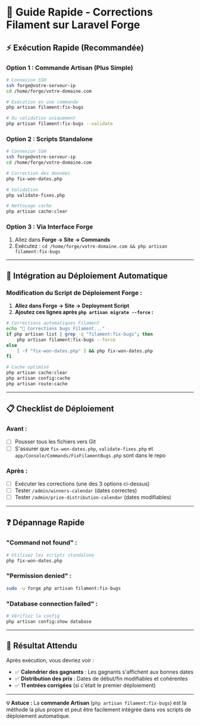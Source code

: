 # 🚀 Guide Rapide - Corrections Filament sur Laravel Forge

## ⚡ **Exécution Rapide (Recommandée)**

### **Option 1 : Commande Artisan (Plus Simple)**
```bash
# Connexion SSH
ssh forge@votre-serveur-ip
cd /home/forge/votre-domaine.com

# Exécution en une commande
php artisan filament:fix-bugs

# Ou validation uniquement
php artisan filament:fix-bugs --validate
```

### **Option 2 : Scripts Standalone**
```bash
# Connexion SSH  
ssh forge@votre-serveur-ip
cd /home/forge/votre-domaine.com

# Correction des données
php fix-won-dates.php

# Validation
php validate-fixes.php

# Nettoyage cache
php artisan cache:clear
```

### **Option 3 : Via Interface Forge**
1. Allez dans **Forge → Site → Commands**
2. Exécutez : `cd /home/forge/votre-domaine.com && php artisan filament:fix-bugs`

---

## 🔧 **Intégration au Déploiement Automatique**

### **Modification du Script de Déploiement Forge :**

1. **Allez dans Forge → Site → Deployment Script**
2. **Ajoutez ces lignes après `php artisan migrate --force` :**

```bash
# Corrections automatiques Filament
echo "🔧 Corrections bugs Filament..."
if php artisan list | grep -q "filament:fix-bugs"; then
    php artisan filament:fix-bugs --force
else
    [ -f "fix-won-dates.php" ] && php fix-won-dates.php
fi

# Cache optimisé
php artisan cache:clear
php artisan config:cache
php artisan route:cache
```

---

## 📋 **Checklist de Déploiement**

### **Avant :**
- [ ] Pousser tous les fichiers vers Git
- [ ] S'assurer que `fix-won-dates.php`, `validate-fixes.php` et `app/Console/Commands/FixFilamentBugs.php` sont dans le repo

### **Après :**
- [ ] Exécuter les corrections (une des 3 options ci-dessus)
- [ ] Tester `/admin/winners-calendar` (dates correctes)
- [ ] Tester `/admin/prize-distribution-calendar` (dates modifiables)

---

## ❓ **Dépannage Rapide**

### **"Command not found" :**
```bash
# Utilisez les scripts standalone
php fix-won-dates.php
```

### **"Permission denied" :**
```bash
sudo -u forge php artisan filament:fix-bugs
```

### **"Database connection failed" :**
```bash
# Vérifiez la config
php artisan config:show database
```

---

## 🎯 **Résultat Attendu**

Après exécution, vous devriez voir :
- ✅ **Calendrier des gagnants** : Les gagnants s'affichent aux bonnes dates  
- ✅ **Distribution des prix** : Dates de début/fin modifiables et cohérentes
- ✅ **11 entrées corrigées** (si c'était le premier déploiement)

---

**💡 Astuce :** La **commande Artisan** (`php artisan filament:fix-bugs`) est la méthode la plus propre et peut être facilement intégrée dans vos scripts de déploiement automatique. 

